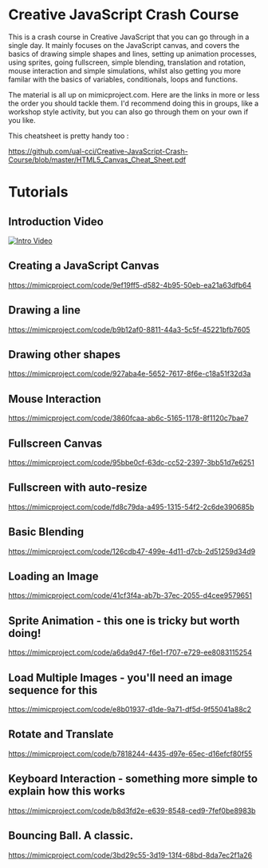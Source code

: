 # Creative JavaScript Crash Course

This is a crash course in Creative JavaScript that you can go through in a single day. It mainly focuses on the JavaScript canvas, and covers the basics of drawing simple shapes and lines, setting up animation processes, using sprites, going fullscreen, simple blending, translation and rotation, mouse interaction and simple simulations, whilst also getting you more familar with the basics of variables, conditionals, loops and functions. 

The material is all up on mimicproject.com. Here are the links in more or less the order you should tackle them. I'd recommend doing this in groups, like a workshop style activity, but you can also go through them on your own if you like.

This cheatsheet is pretty handy too :

https://github.com/ual-cci/Creative-JavaScript-Crash-Course/blob/master/HTML5_Canvas_Cheat_Sheet.pdf

# Tutorials

## Introduction Video
[![Intro Video]({image-url})]({http://www.strangeloop.co.uk/js-videos/0-01_Intro.mp4} "Introduction")

## Creating a JavaScript Canvas
https://mimicproject.com/code/9ef19ff5-d582-4b95-50eb-ea21a63dfb64
## Drawing a line
https://mimicproject.com/code/b9b12af0-8811-44a3-5c5f-45221bfb7605
## Drawing other shapes
https://mimicproject.com/code/927aba4e-5652-7617-8f6e-c18a51f32d3a
## Mouse Interaction
https://mimicproject.com/code/3860fcaa-ab6c-5165-1178-8f1120c7bae7
## Fullscreen Canvas
https://mimicproject.com/code/95bbe0cf-63dc-cc52-2397-3bb51d7e6251
## Fullscreen with auto-resize
https://mimicproject.com/code/fd8c79da-a495-1315-54f2-2c6de390685b
## Basic Blending
https://mimicproject.com/code/126cdb47-499e-4d11-d7cb-2d51259d34d9
## Loading an Image
https://mimicproject.com/code/41cf3f4a-ab7b-37ec-2055-d4cee9579651
## Sprite Animation - this one is tricky but worth doing!
https://mimicproject.com/code/a6da9d47-f6e1-f707-e729-ee8083115254
## Load Multiple Images - you'll need an image sequence for this
https://mimicproject.com/code/e8b01937-d1de-9a71-df5d-9f55041a88c2
## Rotate and Translate
https://mimicproject.com/code/b7818244-4435-d97e-65ec-d16efcf80f55
## Keyboard Interaction - something more simple to explain how this works
https://mimicproject.com/code/b8d3fd2e-e639-8548-ced9-7fef0be8983b
## Bouncing Ball. A classic.
https://mimicproject.com/code/3bd29c55-3d19-13f4-68bd-8da7ec2f1a26
